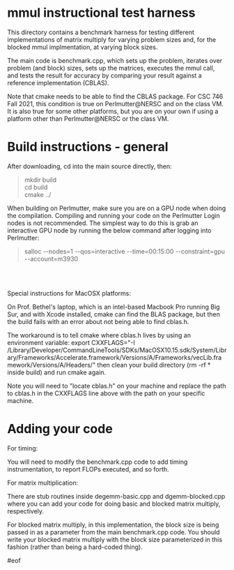 # mmul instructional test harness

This directory contains a benchmark harness for testing different implementations of
matrix multiply for varying problem sizes and, for the blocked mmul implmentation,
at varying block sizes.

The main code is benchmark.cpp, which sets up the problem, iterates over problem
(and block) sizes, sets up the matrices, executes the mmul call, and tests the
result for accuracy by comparing your result against a reference implementation (CBLAS).

Note that cmake needs to be able to find the CBLAS package. For CSC 746 Fall 2021,
this condition is true on Perlmutter@NERSC and on the class VM. It is also true for some
other platforms, but you are on your own if using a platform other than Perlmutter@NERSC
or the class VM.

# Build instructions - general

After downloading, cd into the main source directly, then:

> mkdir build  
> cd build  
> cmake ../  

When building on Perlmutter, make sure you are on a GPU node when doing the compilation. Compiling and running your code on the Perlmutter Login nodes is not recommended.  The simplest way to do this is
grab an interactive GPU node by running the below command after logging into Perlmutter:  
> salloc --nodes=1 --qos=interactive --time=00:15:00 --constraint=gpu --account=m3930

<br></br>

Special instructions for MacOSX platforms:

On Prof. Bethel's laptop, which is an intel-based Macbook Pro running Big Sur, and
with Xcode installed, cmake can find the BLAS package, but then the build fails with
an error about not being able to find cblas.h.

The workaround is to tell cmake where cblas.h lives by using an environment variable:
export CXXFLAGS="-I /Library/Developer/CommandLineTools/SDKs/MacOSX10.15.sdk/System/Library/Frameworks/Accelerate.framework/Versions/A/Frameworks/vecLib.framework/Versions/A/Headers/"
then clean your build directory (rm -rf * inside build) and run cmake again. 

Note you will need to "locate cblas.h" on your machine and replace the path to cblas.h
in the CXXFLAGS line above with the path on your specific machine.

# Adding your code

For timing:

You will need to modify the benchmark.cpp code to add timing instrumentation, to 
report FLOPs executed, and so forth.


For matrix multiplication:

There are stub routines inside degemm-basic.cpp and dgemm-blocked.cpp where you can
add your code for doing basic and blocked matrix multiply, respectively.

For blocked matrix multiply, in this implementation, the block size is being passed in as
a parameter from the main benchmark.cpp code. You should write your blocked matrix multiply
with the block size parameterized in this fashion (rather than being a hard-coded thing). 

#eof
